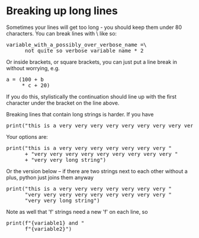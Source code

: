 Breaking up long lines
=====================

Sometimes your lines will get too long - you should keep them under 80 characters. 
You can break lines with \ like so:

<pre>variable_with_a_possibly_over_verbose_name =\
      not_quite_so_verbose_variable_name * 2
</pre>

Or inside brackets, or square brackets, you can just put a line break in without worrying, e.g. 

<pre>a = (100 + b
     * c + 20)
</pre>

If you do this, stylistically the continuation should line up with the first character under the bracket on the line above.

Breaking lines that contain long strings is harder. If you have

<pre>print("this is a very very very very very very very very very very very very very long string")
</pre>

Your options are:

<pre>
print("this is a very very very very very very very "
      + "very very very very very very very very very "
      + "very very long string")
</pre>

Or the version below – if there are two strings next to each other without a plus, python just joins them anyway

<pre>
print("this is a very very very very very very very "
      "very very very very very very very very very "
      "very very long string")
</pre>

Note as well that 'f' strings need a new 'f' on each line, so
<pre>
print(f"{variable1} and "
      f"{variable2}")
</pre>

